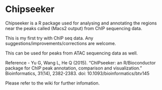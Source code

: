 # Chipseeker

Chipseeker is a R package used for analysing and annotating the regions near the peaks called (Macs2 output) from ChIP sequencing data.

This is my first try with ChIP seq data. Any suggestions/improvements/corrections are welcome.

This can be used for peaks from ATAC sequencing data as well.

Reference - Yu G, Wang L, He Q (2015). “ChIPseeker: an R/Bioconductor package for ChIP peak annotation, comparison and visualization.” Bioinformatics, 31(14), 2382-2383. doi: 10.1093/bioinformatics/btv145

Please refer to the wiki for further infomation.

